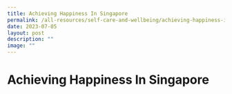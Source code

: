 ```yaml
---
title: Achieving Happiness In Singapore
permalink: /all-resources/self-care-and-wellbeing/achieving-happiness-in-singapore/
date: 2023-07-05
layout: post
description: ""
image: ""
---
```

# Achieving Happiness In Singapore